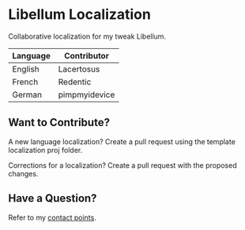 # Libellum Localization
Collaborative localization for my tweak Libellum.

| Language | Contributor |
| -------- | ----------- |
| English | Lacertosus |
| French | Redentic |
| German | pimpmyidevice |

## Want to Contribute?
A new language localization? Create a pull request using the template localization proj folder.

Corrections for a localization? Create a pull request with the proposed changes.

## Have a Question?
Refer to my [contact points](https://github.com/LacertosusRepo#contact-points).
